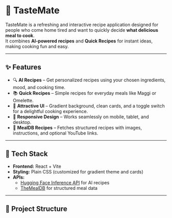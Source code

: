 # 🍴 TasteMate

TasteMate is a refreshing and interactive recipe application designed for people who come home tired and want to quickly decide **what delicious meal to cook**.  
It combines **AI-powered recipes** and **Quick Recipes** for instant ideas, making cooking fun and easy.

---

## ✨ Features

- 🔍 **AI Recipes** – Get personalized recipes using your chosen ingredients, mood, and cooking time.
- 📚 **Quick Recipes** – Simple recipes for everyday meals like Maggi or Omelette.
- 🎨 **Attractive UI** – Gradient background, clean cards, and a toggle switch for a delightful cooking experience.
- 📱 **Responsive Design** – Works seamlessly on mobile, tablet, and desktop.
- 🎥 **MealDB Recipes** – Fetches structured recipes with images, instructions, and optional YouTube links.

---

## 🚀 Tech Stack

- **Frontend:** React + Vite  
- **Styling:** Plain CSS (customized for gradient theme and cards)  
- **APIs:**  
  - [Hugging Face Inference API](https://huggingface.co/) for AI recipes  
  - [TheMealDB](https://www.themealdb.com/) for structured meal data  

---

## 📂 Project Structure

